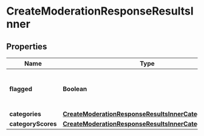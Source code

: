 

# CreateModerationResponseResultsInner

## Properties

Name | Type | Description | Notes
------------ | ------------- | ------------- | -------------
**flagged** | **Boolean** | Whether any of the below categories are flagged. | 
**categories** | [**CreateModerationResponseResultsInnerCategories**](CreateModerationResponseResultsInnerCategories.md) |  | 
**categoryScores** | [**CreateModerationResponseResultsInnerCategoryScores**](CreateModerationResponseResultsInnerCategoryScores.md) |  | 




